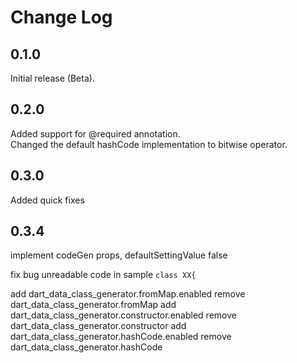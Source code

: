 # Change Log

## 0.1.0

Initial release (Beta).

## 0.2.0

Added support for @required annotation.  
Changed the default hashCode implementation to bitwise operator.

## 0.3.0

Added quick fixes

## 0.3.4

implement codeGen props, defaultSettingValue false

fix bug unreadable code in sample `class XX{`

add dart_data_class_generator.fromMap.enabled
remove dart_data_class_generator.fromMap
add dart_data_class_generator.constructor.enabled
remove dart_data_class_generator.constructor
add dart_data_class_generator.hashCode.enabled
remove dart_data_class_generator.hashCode
